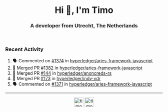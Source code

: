 <h1 align="center">Hi 👋, I'm Timo</h1>
<h3 align="center">A developer from Utrecht, The Netherlands</h3>
<br/>
<!-- https://github.com/rahuldkjain/github-profile-readme-generator --!>

<!--  <p align="left"><img src="https://github-readme-stats.vercel.app/api?username=timoglastra&show_icons=true&count_private=true&" alt="timoglastra" /></p> --!>

<!--
Github language stats
<p align="left"><img src="https://github-readme-stats.vercel.app/api/top-langs/?username=timoglastra&layout=compact" alt="timoglastra" /><p>
-->

<!-- Codestats language stats -->
<!-- <p align="left"><img src="https://codestats-readme.vercel.app/api/top-langs/?username=timoglastra&layout=compact&language_count=12" alt="timoglastra" /><p>    --!>
  
<h3>Recent Activity</h3>

<!--START_SECTION:activity-->
1. 🗣 Commented on [#1374](https://github.com/hyperledger/aries-framework-javascript/issues/1374) in [hyperledger/aries-framework-javascript](https://github.com/hyperledger/aries-framework-javascript)
2. 🎉 Merged PR [#1382](https://github.com/hyperledger/aries-framework-javascript/pull/1382) in [hyperledger/aries-framework-javascript](https://github.com/hyperledger/aries-framework-javascript)
3. 🎉 Merged PR [#144](https://github.com/hyperledger/anoncreds-rs/pull/144) in [hyperledger/anoncreds-rs](https://github.com/hyperledger/anoncreds-rs)
4. 🎉 Merged PR [#173](https://github.com/hyperledger/indy-vdr/pull/173) in [hyperledger/indy-vdr](https://github.com/hyperledger/indy-vdr)
5. 🗣 Commented on [#1371](https://github.com/hyperledger/aries-framework-javascript/issues/1371) in [hyperledger/aries-framework-javascript](https://github.com/hyperledger/aries-framework-javascript)
<!--END_SECTION:activity-->

---

<p align="center">
<a href="https://twitter.com/timoglastra" target="blank"><img align="center" src="https://cdn.jsdelivr.net/npm/simple-icons@3.0.1/icons/twitter.svg" alt="timoglastra" height="30" width="30" /></a>
<a href="https://linkedin.com/in/timoglastra" target="blank"><img align="center" src="https://cdn.jsdelivr.net/npm/simple-icons@3.0.1/icons/linkedin.svg" alt="timoglastra" height="30" width="30" /></a>
</p>



